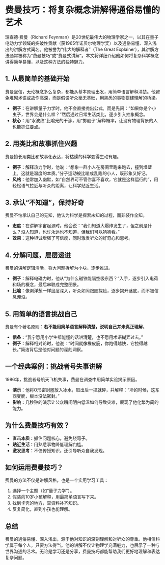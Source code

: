 # 费曼技巧：将复杂概念讲解得通俗易懂的艺术

理查德·费曼（Richard Feynman）是20世纪最伟大的物理学家之一，以其在量子电动力学领域的突破性贡献（获1965年诺贝尔物理学奖）以及通俗易懂、深入浅出的讲解方式闻名。他被誉为“伟大的解释者”（The Great Explainer），其讲解方法通常被称为“费曼技巧”或“费曼式讲解”。本文将详细介绍他如何将复杂科学概念讲得简单易懂，以及这种方法的独特魅力。

## 1. 从最简单的基础开始

费曼坚信，无论概念多么复杂，都能从基本原理出发，用简单语言解释清楚。他避免堆砌术语或故作高深，而是假设听众毫无基础，用熟悉的事物搭建理解的桥梁。

- **例子**：在讲解量子力学时，他不会直接抛出公式，而是先问：“如果你是个小虫子，世界会是什么样？”然后通过日常生活类比，逐步引入抽象概念。
- **核心**：用“水波纹”比喻光的干涉，用“掷骰子”解释概率，让没有物理背景的人也能抓住要点。

## 2. 用类比和故事抓住兴趣

费曼擅长用类比和故事化表达，将枯燥的科学变得生动有趣。

- **例子**：解释热力学时，他说：“想象一群小人在房间里跑来跑去，撞到墙壁上，这就是温度的本质。”分子运动被比喻成乱跑的小人，既形象又好记。
- **风格**：他常加入幽默，如“自然界可不管你喜不喜欢，它就是这样运行的”，用轻松语气拉近与听众的距离，让科学贴近生活。

## 3. 承认“不知道”，保持好奇

费曼不怕承认自己的无知，他认为科学是探索未知的过程，而非装作全知。

- **态度**：在讲解宇宙起源时，他会说：“我们知道大爆炸发生了，但之前是什么？没人知道，也许永远也不知道，但我们可以猜猜看。”
- **效果**：这种坦诚增强了可信度，同时激发听众的好奇心和思考。

## 4. 分解问题，层层递进

费曼的讲解逻辑清晰，将大问题拆解为小块，逐步推进。

- **例子**：解释电磁力时，他从“为什么磁铁能隔空吸东西？”入手，逐步引入电荷和场的概念，最后串联成完整图景。
- **比喻**：像剥洋葱一样层层深入，听众如同跟随探险，逐步揭开谜底，而不被信息淹没。

## 5. 用简单的语言挑战自己

费曼有个著名原则：**若不能用简单语言解释清楚，说明自己并未真正理解**。

- **信条**：“我宁愿用小学生都能懂的话讲清楚，也不愿用术语糊弄过去。”
- **例子**：解释相对论时，他说：“时间就像橡皮筋，你跑得越快，它拉得越长。”简洁背后是他对问题的深刻洞察。

## 一个经典案例：挑战者号失事讲解

1986年，挑战者号航天飞机失事，费曼在调查中用简单实验揭示原因。

- **演示**：他将O形密封圈放入冰水，取出后一捏就碎，并解释：“冷的时候，这东西变脆，根本没法密封。”
- **影响**：几秒钟的演示让公众瞬间明白低温如何导致灾难，展现了他化繁为简的能力。

## 为什么费曼技巧有效？

- **直击本质**：抓住问题核心，避免绕弯子。
- **贴近生活**：用熟悉事物降低理解门槛。
- **激发思考**：不仅传授知识，还引导听众自我发现。

## 如何运用费曼技巧？

费曼的方法不仅是讲解风格，也是一个实用学习工具：

1. 选择一个主题（如“量子力学”）。
2. 假装向10岁小孩解释，用最简单语言写下来。
3. 找到卡壳的地方，查资料补齐知识。
4. 反复简化，直到小孩也能理解。

## 总结

费曼的通俗易懂、深入浅出，源于他对知识的深刻理解和对听众的尊重。他相信科学属于每个人，只要方法得当。他的讲解不仅让物理学充满魅力，也展示了一种与世界沟通的艺术。无论是学习还是分享，费曼技巧都能帮助我们更好地理解和表达复杂问题。
